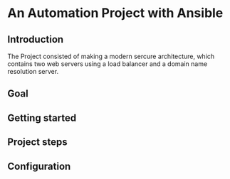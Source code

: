 # An Automation Project with Ansible

## Introduction
The Project consisted of making a modern sercure architecture, which contains two web servers using a load balancer and a domain name resolution server.

## Goal

## Getting started

## Project steps

## Configuration

